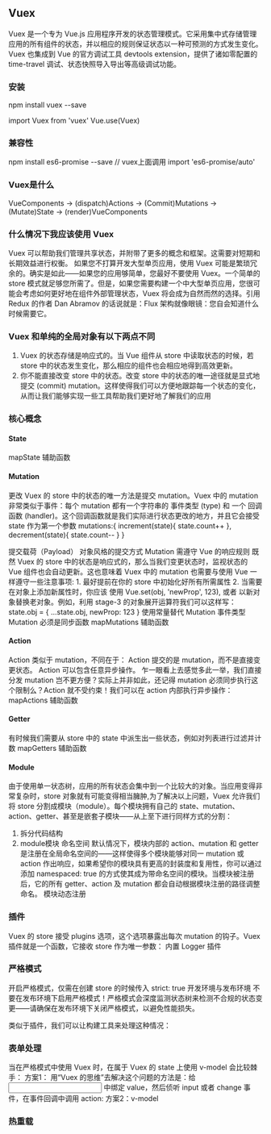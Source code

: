 ## Vuex
Vuex 是一个专为 Vue.js 应用程序开发的状态管理模式。它采用集中式存储管理应用的所有组件的状态，并以相应的规则保证状态以一种可预测的方式发生变化。Vuex 也集成到 Vue 的官方调试工具 devtools extension，提供了诸如零配置的 time-travel 调试、状态快照导入导出等高级调试功能。

### 安装
npm install vuex --save

import Vuex from 'vuex'
Vue.use(Vuex)

### 兼容性
npm install es6-promise --save
// vuex上面调用
import 'es6-promise/auto'

### Vuex是什么
VueComponents -> (dispatch)Actions -> (Commit)Mutations -> (Mutate)State -> (render)VueComponents

### 什么情况下我应该使用 Vuex
Vuex 可以帮助我们管理共享状态，并附带了更多的概念和框架。这需要对短期和长期效益进行权衡。
如果您不打算开发大型单页应用，使用 Vuex 可能是繁琐冗余的。确实是如此——如果您的应用够简单，您最好不要使用 Vuex。一个简单的 store 模式就足够您所需了。但是，如果您需要构建一个中大型单页应用，您很可能会考虑如何更好地在组件外部管理状态，Vuex 将会成为自然而然的选择。引用 Redux 的作者 Dan Abramov 的话说就是：Flux 架构就像眼镜：您自会知道什么时候需要它。

### Vuex 和单纯的全局对象有以下两点不同
1. Vuex 的状态存储是响应式的。当 Vue 组件从 store 中读取状态的时候，若 store 中的状态发生变化，那么相应的组件也会相应地得到高效更新。
2. 你不能直接改变 store 中的状态。改变 store 中的状态的唯一途径就是显式地提交 (commit) mutation。这样使得我们可以方便地跟踪每一个状态的变化，从而让我们能够实现一些工具帮助我们更好地了解我们的应用

### 核心概念
#### State
mapState 辅助函数

#### Mutation
更改 Vuex 的 store 中的状态的唯一方法是提交 mutation。Vuex 中的 mutation 非常类似于事件：每个 mutation 都有一个字符串的 事件类型 (type) 和 一个 回调函数 (handler)。这个回调函数就是我们实际进行状态更改的地方，并且它会接受 state 作为第一个参数
mutations:{
    increment(state){
        state.count++
    },
    decrement(state){
        state.count--
    }
}

提交载荷（Payload）
对象风格的提交方式
Mutation 需遵守 Vue 的响应规则
    既然 Vuex 的 store 中的状态是响应式的，那么当我们变更状态时，监视状态的 Vue 组件也会自动更新。这也意味着 Vuex 中的 mutation 也需要与使用 Vue 一样遵守一些注意事项:
    1. 最好提前在你的 store 中初始化好所有所需属性
    2. 当需要在对象上添加新属性时，你应该
        使用 Vue.set(obj, 'newProp', 123), 或者
        以新对象替换老对象。例如，利用 stage-3 的对象展开运算符我们可以这样写：state.obj = { ...state.obj, newProp: 123 }
使用常量替代 Mutation 事件类型
Mutation 必须是同步函数
mapMutations 辅助函数

#### Action
Action 类似于 mutation，不同在于：
    Action 提交的是 mutation，而不是直接变更状态。
    Action 可以包含任意异步操作。
乍一眼看上去感觉多此一举，我们直接分发 mutation 岂不更方便？实际上并非如此，还记得 mutation 必须同步执行这个限制么？Action 就不受约束！我们可以在 action 内部执行异步操作：
mapActions 辅助函数

#### Getter
有时候我们需要从 store 中的 state 中派生出一些状态，例如对列表进行过滤并计数
mapGetters 辅助函数

#### Module
由于使用单一状态树，应用的所有状态会集中到一个比较大的对象。当应用变得非常复杂时，store 对象就有可能变得相当臃肿,为了解决以上问题，Vuex 允许我们将 store 分割成模块（module）。每个模块拥有自己的 state、mutation、action、getter、甚至是嵌套子模块——从上至下进行同样方式的分割：
1. 拆分代码结构
2. module模块
命名空间
默认情况下，模块内部的 action、mutation 和 getter 是注册在全局命名空间的——这样使得多个模块能够对同一 mutation 或 action 作出响应，如果希望你的模块具有更高的封装度和复用性，你可以通过添加 namespaced: true 的方式使其成为带命名空间的模块。当模块被注册后，它的所有 getter、action 及 mutation 都会自动根据模块注册的路径调整命名。
模块动态注册

### 插件
Vuex 的 store 接受 plugins 选项，这个选项暴露出每次 mutation 的钩子。Vuex 插件就是一个函数，它接收 store 作为唯一参数：
内置 Logger 插件

### 严格模式
开启严格模式，仅需在创建 store 的时候传入 strict: true
开发环境与发布环境
不要在发布环境下启用严格模式！严格模式会深度监测状态树来检测不合规的状态变更——请确保在发布环境下关闭严格模式，以避免性能损失。

类似于插件，我们可以让构建工具来处理这种情况：

### 表单处理
当在严格模式中使用 Vuex 时，在属于 Vuex 的 state 上使用 v-model 会比较棘手：
方案1：
用“Vuex 的思维”去解决这个问题的方法是：给 <input> 中绑定 value，然后侦听 input 或者 change 事件，在事件回调中调用 action:
方案2：v-model

### 热重载
